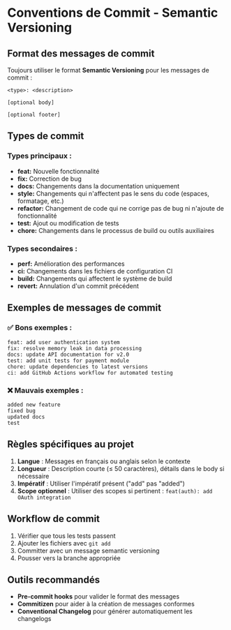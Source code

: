 # Conventions de Commit - Semantic Versioning

## Format des messages de commit

Toujours utiliser le format **Semantic Versioning** pour les messages de commit :

```
<type>: <description>

[optional body]

[optional footer]
```

## Types de commit

### Types principaux :
- **feat:** Nouvelle fonctionnalité
- **fix:** Correction de bug
- **docs:** Changements dans la documentation uniquement
- **style:** Changements qui n'affectent pas le sens du code (espaces, formatage, etc.)
- **refactor:** Changement de code qui ne corrige pas de bug ni n'ajoute de fonctionnalité
- **test:** Ajout ou modification de tests
- **chore:** Changements dans le processus de build ou outils auxiliaires

### Types secondaires :
- **perf:** Amélioration des performances
- **ci:** Changements dans les fichiers de configuration CI
- **build:** Changements qui affectent le système de build
- **revert:** Annulation d'un commit précédent

## Exemples de messages de commit

### ✅ Bons exemples :
```
feat: add user authentication system
fix: resolve memory leak in data processing
docs: update API documentation for v2.0
test: add unit tests for payment module
chore: update dependencies to latest versions
ci: add GitHub Actions workflow for automated testing
```

### ❌ Mauvais exemples :
```
added new feature
fixed bug
updated docs
test
```

## Règles spécifiques au projet

1. **Langue** : Messages en français ou anglais selon le contexte
2. **Longueur** : Description courte (≤ 50 caractères), détails dans le body si nécessaire
3. **Impératif** : Utiliser l'impératif présent ("add" pas "added")
4. **Scope optionnel** : Utiliser des scopes si pertinent : `feat(auth): add OAuth integration`

## Workflow de commit

1. Vérifier que tous les tests passent
2. Ajouter les fichiers avec `git add`
3. Committer avec un message semantic versioning
4. Pousser vers la branche appropriée

## Outils recommandés

- **Pre-commit hooks** pour valider le format des messages
- **Commitizen** pour aider à la création de messages conformes
- **Conventional Changelog** pour générer automatiquement les changelogs